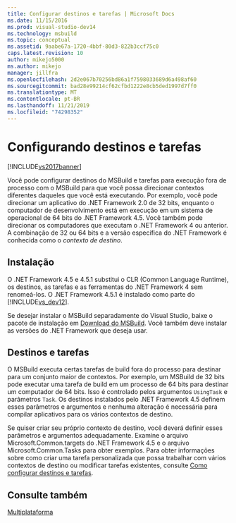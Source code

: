 ```yaml
---
title: Configurar destinos e tarefas | Microsoft Docs
ms.date: 11/15/2016
ms.prod: visual-studio-dev14
ms.technology: msbuild
ms.topic: conceptual
ms.assetid: 9aabe67a-1720-4bbf-80d3-822b3ccf75c0
caps.latest.revision: 10
author: mikejo5000
ms.author: mikejo
manager: jillfra
ms.openlocfilehash: 2d2e067b70256bd86a1f7598033689d6a498af60
ms.sourcegitcommit: bad28e99214cf62cfbd1222e8cb5ded1997d7ff0
ms.translationtype: MT
ms.contentlocale: pt-BR
ms.lasthandoff: 11/21/2019
ms.locfileid: "74298352"
---
```

# <a name="configuring-targets-and-tasks"></a>Configurando destinos e tarefas
[!INCLUDE[vs2017banner](../includes/vs2017banner.md)]

Você pode configurar destinos do MSBuild e tarefas para execução fora de processo com o MSBuild para que você possa direcionar contextos diferentes daqueles que você está executando. Por exemplo, você pode direcionar um aplicativo do .NET Framework 2.0 de 32 bits, enquanto o computador de desenvolvimento está em execução em um sistema de operacional de 64 bits do .NET Framework 4.5. Você também pode direcionar os computadores que executam o .NET Framework 4 ou anterior. A combinação de 32 ou 64 bits e a versão específica do .NET Framework é conhecida como o *contexto de destino*.  
  
## <a name="installation"></a>Instalação  
 O .NET Framework 4.5 e 4.5.1 substitui o CLR (Common Language Runtime), os destinos, as tarefas e as ferramentas do .NET Framework 4 sem renomeá-los. O .NET Framework 4.5.1 é instalado como parte do [!INCLUDE[vs_dev12](../includes/vs-dev12-md.md)].  
  
 Se desejar instalar o MSBuild separadamente do Visual Studio, baixe o pacote de instalação em [Download do MSBuild](https://go.microsoft.com/fwlink/?LinkId=309745). Você também deve instalar as versões do .NET Framework que deseja usar.  
  
## <a name="targets-and-tasks"></a>Destinos e tarefas  
 O MSBuild executa certas tarefas de build fora do processo para destinar para um conjunto maior de contextos.  Por exemplo, um MSBuild de 32 bits pode executar uma tarefa de build em um processo de 64 bits para destinar um computador de 64 bits. Isso é controlado pelos argumentos `UsingTask` e parâmetros `Task`. Os destinos instalados pelo .NET Framework 4.5 definem esses parâmetros e argumentos e nenhuma alteração é necessária para compilar aplicativos para os vários contextos de destino.  
  
 Se quiser criar seu próprio contexto de destino, você deverá definir esses parâmetros e argumentos adequadamente. Examine o arquivo Microsoft.Common.targets do .NET Framework 4.5 e o arquivo Microsoft.Common.Tasks para obter exemplos.  Para obter informações sobre como criar uma tarefa personalizada que possa trabalhar com vários contextos de destino ou modificar tarefas existentes, consulte [Como configurar destinos e tarefas](../msbuild/how-to-configure-targets-and-tasks.md).  
  
## <a name="see-also"></a>Consulte também  
 [Multiplataforma](../msbuild/msbuild-multitargeting-overview.md)

